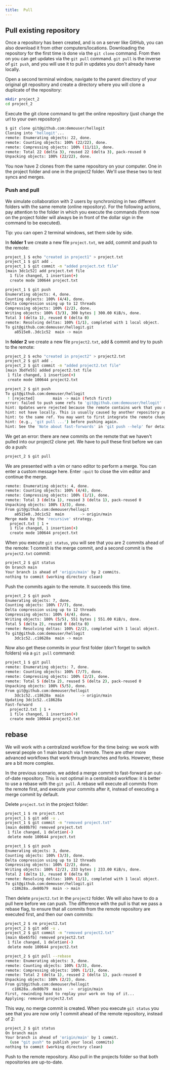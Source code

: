 ```yaml
---
title:  Pull
---
```


## Pull existing repository

Once a repository has been created, and is on a server like GitHub, you can also download it from other computers/locations. Downloading the repository for the first time is done via the `git clone` command. From then on you can get updates via the `git pull` command. `git pull` is the inverse of `git push`, and you will use it to pull in updates you don't already have locally.

Open a second terminal window, navigate to the parent directory of your original git repository and create a directory where you will clone a duplicate of the repository:

```bash
mkdir project_2
cd project_2
```

Execute the git clone command to get the online repository (just change the url to your own repository)

```bash
$ git clone git@github.com:demouser/hellogit
Cloning into 'hellogit'...
remote: Enumerating objects: 22, done.
remote: Counting objects: 100% (22/22), done.
remote: Compressing objects: 100% (11/11), done.
remote: Total 22 (delta 3), reused 22 (delta 3), pack-reused 0
Unpacking objects: 100% (22/22), done.
```

You now have 2 clones from the same repository on your computer. One in the project folder and one in the project2 folder. We'll use these two to test syncs and merges.

### Push and pull

We simulate collaboration with 2 users by synchronizing in two different folders with the same remote (online repository). For the following actions, pay attention to the folder in which you execute the commands (from now on the project folder will always be in front of the dollar sign in the command to be executed).

Tip: you can open 2 terminal windows, set them side by side.

In **folder 1** we create a new file `project.txt`, we add, commit and push to the remote:

```bash
project_1 $ echo "created in project1" > project.txt
project_1 $ git add .
project_1 $ git commit -m "added project.txt file"
[main 3dc1c52] add project.txt file
  1 file changed, 1 insertion(+)
  create mode 100644 project.txt

project_1 $ git push
Enumerating objects: 4, done.
Counting objects: 100% (4/4), done.
Delta compression using up to 12 threads
Compressing objects: 100% (2/2), done.
Writing objects: 100% (3/3), 300 bytes | 300.00 KiB/s, done.
Total 3 (delta 1), reused 0 (delta 0)
remote: Resolving deltas: 100% (1/1), completed with 1 local object.
To git@github.com:demouser/hellogit.git
    a8515e0..3dc1c52  main -> main
```

In **folder 2** we create a new file `project2.txt`, add & commit and try to push to the remote:

```bash
project_2 $ echo "created in project2" > project2.txt
project_2 $ git add .
project_2 $ git commit -m "added project2.txt file"
[main 3bdfe55] added project2.txt file
 1 file changed, 1 insertion(+)
 create mode 100644 project2.txt

project_2 $ git push
To git@github.com:demouser/hellogit
 ! [rejected]        main -> main (fetch first)
error: failed to push some refs to 'git@github.com:demouser/hellogit'
hint: Updates were rejected because the remote contains work that you do
hint: not have locally. This is usually caused by another repository pushing
hint: to the same ref. You may want to first integrate the remote changes
hint: (e.g., 'git pull ...') before pushing again.
hint: See the 'Note about fast-forwards' in 'git push --help' for details.
```

We get an error: there are new commits on the remote that we haven't pulled into our project2 clone yet. We have to pull these first before we can do a push:

```bash
project_2 $ git pull
```

We are presented with a vim or nano editor to perform a merge. You can enter a custom message here. Enter `:quit` to close the vim editor and continue the merge.

```bash
remote: Enumerating objects: 4, done.
remote: Counting objects: 100% (4/4), done.
remote: Compressing objects: 100% (1/1), done.
remote: Total 3 (delta 1), reused 3 (delta 1), pack-reused 0
Unpacking objects: 100% (3/3), done.
From git@github.com:demouser/hellogit
    a8515e0..3dc1c52  main       -> origin/main
Merge made by the 'recursive' strategy.
  project.txt | 1 +
  1 file changed, 1 insertion(+)
  create mode 100644 project.txt
```

When you execute `git status`, you will see that you are 2 commits ahead of the remote: 1 commit is the merge commit, and a second commit is the `project2.txt` commit:

```bash
project_2 $ git status
On branch main
Your branch is ahead of 'origin/main' by 2 commits.
nothing to commit (working directory clean)
```

Push the commits again to the remote. It succeeds this time.

```bash
project_2 $ git push
Enumerating objects: 7, done.
Counting objects: 100% (7/7), done.
Delta compression using up to 12 threads
Compressing objects: 100% (4/4), done.
Writing objects: 100% (5/5), 551 bytes | 551.00 KiB/s, done.
Total 5 (delta 2), reused 0 (delta 0)
remote: Resolving deltas: 100% (2/2), completed with 1 local object.
To git@github.com:demouser/hellogit
    3dc1c52..c18628a  main -> main
```

Now also get these commits in your first folder (don't forget to switch folders) via a `git pull` command:

```bash
project_1 $ git pull
remote: Enumerating objects: 7, done.
remote: Counting objects: 100% (7/7), done.
remote: Compressing objects: 100% (2/2), done.
remote: Total 5 (delta 2), reused 5 (delta 2), pack-reused 0
Unpacking objects: 100% (5/5), done.
From git@github.com:demouser/hellogit
    3dc1c52..c18628a  main       -> origin/main
Updating 3dc1c52..c18628a
Fast-forward
  project2.txt | 1 +
  1 file changed, 1 insertion(+)
  create mode 100644 project2.txt
```

## rebase

We will work with a centralized workflow for the time being: we work with several people on 1 main branch via 1 remote. There are other more advanced workflows that work through branches and forks. However, these are a bit more complex.

In the previous scenario, we added a merge commit to fast-forward an out-of-date repository. This is not optimal in a centralized workflow: it is better to use a rebase with the `git pull`. A rebase will execute all commits from the remote first, and execute your commits after it, instead of executing a merge commit by default.

Delete `project.txt` in the project folder:

```bash
project_1 $ rm project.txt
project_1 $ git add -u .
project_1 $ git commit -m "removed project.txt"
[main de80b79] removed project.txt
 1 file changed, 1 deletion(-)
 delete mode 100644 project.txt

project_1 $ git push
Enumerating objects: 3, done.
Counting objects: 100% (3/3), done.
Delta compression using up to 12 threads
Compressing objects: 100% (2/2), done.
Writing objects: 100% (2/2), 233 bytes | 233.00 KiB/s, done.
Total 2 (delta 1), reused 0 (delta 0)
remote: Resolving deltas: 100% (1/1), completed with 1 local object.
To git@github.com:demouser/hellogit.git
   c18628a..de80b79  main -> main
```

Then delete `project2.txt` in the `project2` folder. We will also have to do a pull here before we can push. The difference with the pull is that we pass a rebase flag, to ensure that all commits from the remote repository are executed first, and then our own commits:

```bash
project_2 $ rm project2.txt
project_2 $ git add -u .
project_2 $ git commit -m "removed project2.txt"
[main 6be65fb] removed project2.txt
 1 file changed, 1 deletion(-)
 delete mode 100644 project2.txt

project_2 $ git pull --rebase
remote: Enumerating objects: 3, done.
remote: Counting objects: 100% (3/3), done.
remote: Compressing objects: 100% (1/1), done.
remote: Total 2 (delta 1), reused 2 (delta 1), pack-reused 0
Unpacking objects: 100% (2/2), done.
From git@github.com:demouser/hellogit
   c18628a..de80b79  main   ->  origin/main
First, rewinding head to replay your work on top of it...
Applying: removed project2.txt
```

This way, no merge commit is created. When you execute `git status` you see that you are now only 1 commit ahead of the remote repository, instead of 2:

```bash
project_2 $ git status
On branch main
Your branch is ahead of 'origin/main' by 1 commit.
  (use "git push" to publish your local commits)
nothing to commit (working directory clean)
```

Push to the remote repository. Also pull in the projects folder so that both repositories are up-to-date.

